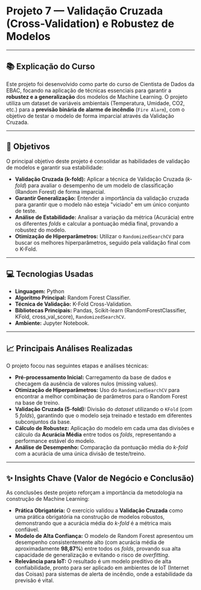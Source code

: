 # Projeto 7 — Validação Cruzada (Cross-Validation) e Robustez de Modelos

---

## 📚 Explicação do Curso
Este projeto foi desenvolvido como parte do curso de Cientista de Dados da EBAC, focando na aplicação de técnicas essenciais para garantir a **robustez e a generalização** dos modelos de Machine Learning. O projeto utiliza um dataset de variáveis ambientais (Temperatura, Umidade, CO2, etc.) para a **previsão binária de alarme de incêndio** (`Fire Alarm`), com o objetivo de testar o modelo de forma imparcial através da Validação Cruzada.

---

## 🎯 Objetivos
O principal objetivo deste projeto é consolidar as habilidades de validação de modelos e garantir sua estabilidade:

* **Validação Cruzada (k-fold):** Aplicar a técnica de Validação Cruzada (*k-fold*) para avaliar o desempenho de um modelo de classificação (Random Forest) de forma imparcial.
* **Garantir Generalização:** Entender a importância da validação cruzada para garantir que o modelo não esteja "viciado" em um único conjunto de teste.
* **Análise de Estabilidade:** Analisar a variação da métrica (Acurácia) entre os diferentes *folds* e calcular a pontuação média final, provando a robustez do modelo.
* **Otimização de Hiperparâmetros:** Utilizar o `RandomizedSearchCV` para buscar os melhores hiperparâmetros, seguido pela validação final com o K-Fold.

---

## 💻 Tecnologias Usadas
* **Linguagem:** Python
* **Algoritmo Principal:** Random Forest Classifier.
* **Técnica de Validação:** K-Fold Cross-Validation.
* **Bibliotecas Principais:** Pandas, Scikit-learn (RandomForestClassifier, KFold, cross_val_score), `RandomizedSearchCV`.
* **Ambiente:** Jupyter Notebook.

---

## 📈 Principais Análises Realizadas
O projeto focou nas seguintes etapas e análises técnicas:

* **Pré-processamento Inicial:** Carregamento da base de dados e checagem da ausência de valores nulos (missing values).
* **Otimização de Hiperparâmetros:** Uso do `RandomizedSearchCV` para encontrar a melhor combinação de parâmetros para o Random Forest na base de treino.
* **Validação Cruzada (5-fold):** Divisão do *dataset* utilizando o `KFold` (com 5 *folds*), garantindo que o modelo seja treinado e testado em diferentes subconjuntos da base.
* **Cálculo de Robustez:** Aplicação do modelo em cada uma das divisões e cálculo da **Acurácia Média** entre todos os *folds*, representando a performance estável do modelo.
* **Análise de Desempenho:** Comparação da pontuação média do *k-fold* com a acurácia de uma única divisão de teste/treino.

---

## ✨ Insights Chave (Valor de Negócio e Conclusão)

As conclusões deste projeto reforçam a importância da metodologia na construção de Machine Learning:

* **Prática Obrigatória:** O exercício validou a **Validação Cruzada** como uma prática obrigatória na construção de modelos robustos, demonstrando que a acurácia média do *k-fold* é a métrica mais confiável.
* **Modelo de Alta Confiança:** O modelo de Random Forest apresentou um desempenho consistentemente alto (com acurácia média de aproximadamente **98,87%**) entre todos os *folds*, provando sua alta capacidade de generalização e evitando o risco de *overfitting*.
* **Relevância para IoT:** O resultado é um modelo preditivo de alta confiabilidade, pronto para ser aplicado em ambientes de IoT (Internet das Coisas) para sistemas de alerta de incêndio, onde a estabilidade da previsão é vital.
